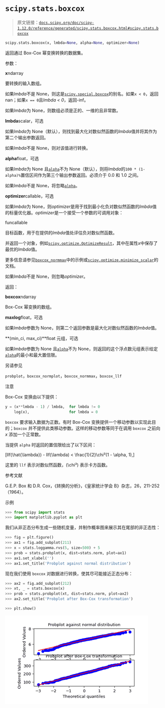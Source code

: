 # `scipy.stats.boxcox`

> 原文链接：[`docs.scipy.org/doc/scipy-1.12.0/reference/generated/scipy.stats.boxcox.html#scipy.stats.boxcox`](https://docs.scipy.org/doc/scipy-1.12.0/reference/generated/scipy.stats.boxcox.html#scipy.stats.boxcox)

```py
scipy.stats.boxcox(x, lmbda=None, alpha=None, optimizer=None)
```

返回通过 Box-Cox 幂变换转换的数据集。

参数：

**x**ndarray

要转换的输入数组。

如果*lmbda*不是 None，则这是[`scipy.special.boxcox`](https://docs.scipy.org/doc/scipy-1.12.0/reference/generated/scipy.special.boxcox.html#scipy.special.boxcox)的别名。如果`x < 0`，返回 nan；如果`x == 0`且*lmbda < 0*，返回-inf。

如果*lmbda*为 None，则数组必须是正的、一维的且非常数。

**lmbda**scalar，可选

如果*lmbda*为 None（默认），则找到最大化对数似然函数的*lmbda*值并将其作为第二个输出参数返回。

如果*lmbda*不是 None，则对该值进行转换。

**alpha**float，可选

如果*lmbda*为 None 且[`alpha`](https://docs.scipy.org/doc/scipy-1.12.0/reference/generated/scipy.stats.alpha.html#scipy.stats.alpha)不为 None（默认），则将*lmbda*的`100 * (1-alpha)%`置信区间作为第三个输出参数返回。必须介于 0.0 和 1.0 之间。

如果*lmbda*不是 None，将忽略[`alpha`](https://docs.scipy.org/doc/scipy-1.12.0/reference/generated/scipy.stats.alpha.html#scipy.stats.alpha)。

**optimizer**callable，可选

如果*lmbda*为 None，则*optimizer*是用于找到最小化负对数似然函数的*lmbda*值的标量优化器。*optimizer*是一个接受一个参数的可调用对象：

funcallable

目标函数，用于在提供的*lmbda*值处评估负对数似然函数。

并返回一个对象，例如[`scipy.optimize.OptimizeResult`](https://docs.scipy.org/doc/scipy-1.12.0/reference/generated/scipy.optimize.OptimizeResult.html#scipy.optimize.OptimizeResult)，其中在属性*x*中保存了最优的*lmbda*值。

更多信息请参见[`boxcox_normmax`](https://docs.scipy.org/doc/scipy-1.12.0/reference/generated/scipy.stats.boxcox_normmax.html#scipy.stats.boxcox_normmax)中的示例或[`scipy.optimize.minimize_scalar`](https://docs.scipy.org/doc/scipy-1.12.0/reference/generated/scipy.optimize.minimize_scalar.html#scipy.optimize.minimize_scalar)的文档。

如果*lmbda*不是 None，则忽略*optimizer*。

返回：

**boxcox**ndarray

Box-Cox 幂变换的数组。

**maxlog**float，可选

如果*lmbda*参数为 None，则第二个返回参数是最大化对数似然函数的*lmbda*值。

**(min_ci, max_ci)**float 元组，可选

如果*lmbda*参数为 None 且[`alpha`](https://docs.scipy.org/doc/scipy-1.12.0/reference/generated/scipy.stats.alpha.html#scipy.stats.alpha)不为 None，则返回的这个浮点数元组表示给定[`alpha`](https://docs.scipy.org/doc/scipy-1.12.0/reference/generated/scipy.stats.alpha.html#scipy.stats.alpha)的最小和最大置信限。

另请参见

`probplot`，`boxcox_normplot`，`boxcox_normmax`，`boxcox_llf`

注意

Box-Cox 变换由以下提供：

```py
y = (x**lmbda - 1) / lmbda,  for lmbda != 0
    log(x),                  for lmbda = 0 
```

`boxcox` 要求输入数据为正数。有时 Box-Cox 变换提供一个移动参数以实现此目的；`boxcox` 并不提供此类移动参数。这样的移动参数等同于在调用 `boxcox` 之前向 *x* 添加一个正常数。

当提供 `alpha` 时返回的置信限给出了以下区间：

\[llf(\hat{\lambda}) - llf(\lambda) < \frac{1}{2}\chi²(1 - \alpha, 1),\]

这里的 `llf` 表示对数似然函数，\(\chi²\) 表示卡方函数。

参考文献

G.E.P. Box 和 D.R. Cox，《转换的分析》，《皇家统计学会 B》杂志，26，211-252（1964）。

示例

```py
>>> from scipy import stats
>>> import matplotlib.pyplot as plt 
```

我们从非正态分布生成一些随机变量，并制作概率图来展示其在尾部的非正态性：

```py
>>> fig = plt.figure()
>>> ax1 = fig.add_subplot(211)
>>> x = stats.loggamma.rvs(5, size=500) + 5
>>> prob = stats.probplot(x, dist=stats.norm, plot=ax1)
>>> ax1.set_xlabel('')
>>> ax1.set_title('Probplot against normal distribution') 
```

现在我们使用 `boxcox` 对数据进行转换，使其尽可能接近正态分布：

```py
>>> ax2 = fig.add_subplot(212)
>>> xt, _ = stats.boxcox(x)
>>> prob = stats.probplot(xt, dist=stats.norm, plot=ax2)
>>> ax2.set_title('Probplot after Box-Cox transformation') 
```

```py
>>> plt.show() 
```

![../../_images/scipy-stats-boxcox-1.png](img/36bdd40db12947b66bf428fcd430c202.png)
